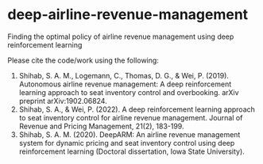 # deep-airline-revenue-management
Finding the optimal policy of airline revenue management using deep reinforcement learning

Please cite the code/work using the following: 
1. Shihab, S. A. M., Logemann, C., Thomas, D. G., & Wei, P. (2019). Autonomous airline revenue management: A deep reinforcement learning approach to seat inventory control and overbooking. arXiv preprint arXiv:1902.06824.
2. Shihab, S. A., & Wei, P. (2022). A deep reinforcement learning approach to seat inventory control for airline revenue management. Journal of Revenue and Pricing Management, 21(2), 183-199.
3. Shihab, S. A. M. (2020). DeepARM: An airline revenue management system for dynamic pricing and seat inventory control using deep reinforcement learning (Doctoral dissertation, Iowa State University).
